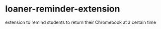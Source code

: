 # loaner-reminder-extension
extension to remind students to return their Chromebook at a certain time
